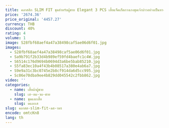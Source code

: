 ```yaml
---
title: คลาสสิก SLIM FIT ชุดสําหรับผู้ชาย Elegant 3 PCS เสื้อแจ็คเก็ตกางเกงชุดเจ้าบ่าวอย่างเป็นทางการงานแต่งงาน Peaked Lapel Tuxedo ชายธุรกิจ Blazer
price: '2674.36'
price_original: '4457.27'
currency: THB
discount: 40%
rating: 4
volume: 1
image: S28fbf68aef4a47a38498caf5ae06d6f01.jpg
images:
  - S28fbf68aef4a47a38498caf5ae06d6f01.jpg
  - Sa9b791f2b33d4b989ef59fd4baefc1c4W.jpg
  - S6514c176d9694b0694d3a6be5bab85210.jpg
  - S5fa83ec10a4f43b4b08517a380e4ab6a7.jpg
  - S9e9a31c3bc0745e2b8cf914da6d5cc995.jpg
  - Sc06e70dba9ee4b829dd045542c2fbb862.jpg
video: ''
categories:
  - name: เสื้อผ้าผู้ชาย
    slug: เส-อผ-าผ-ชาย
  - name: ชุดและเสื้อ
    slug: ดและเส
slug: คลาสส-slim-fit-ดส-าหร
encode: omtcKn8
lang: th
---
```

  